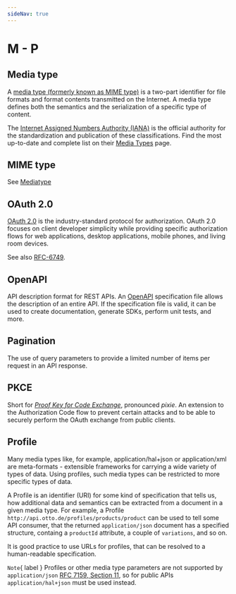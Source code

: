```yaml
---
sideNav: true
---
```


# M - P

## Media type

A [media type (formerly known as MIME type)](https://developer.mozilla.org/en-US/docs/Web/HTTP/Basics_of_HTTP/MIME_types) is a two-part identifier for file formats and format contents transmitted on the Internet.
A media type defines both the semantics and the serialization of a specific type of content.

The [Internet Assigned Numbers Authority (IANA)](https://www.iana.org/) is the official authority for the standardization and publication of these classifications.
Find the most up-to-date and complete list on their [Media Types](https://www.iana.org/assignments/media-types/media-types.xhtml) page.

## MIME type

See [Mediatype](##mediatype)

## OAuth 2.0

[OAuth 2.0](https://oauth.net/2/) is the industry-standard protocol for authorization.
OAuth 2.0 focuses on client developer simplicity while providing specific authorization flows for web applications, desktop applications, mobile phones, and living room devices.

See also [RFC-6749](https://tools.ietf.org/html/rfc6749).

## OpenAPI

API description format for REST APIs.
An [OpenAPI](https://swagger.io/specification/) specification file allows the description of an entire API.
If the specification file is valid, it can be used to create documentation, generate SDKs, perform unit tests, and more.

## Pagination

The use of query parameters to provide a limited number of items per request in an API response.

## PKCE

Short for [_Proof Key for Code Exchange_](https://oauth.net/2/pkce/), pronounced _pixie_.
An extension to the Authorization Code flow to prevent certain attacks and to be able to securely perform the OAuth exchange from public clients.

## Profile

Many media types like, for example, application/hal+json or application/xml are meta-formats - extensible frameworks for
carrying a wide variety of types of data. Using profiles, such media types can be restricted to more specific types of data.

A Profile is an identifier (URI) for some kind of specification that tells us, how additional data and semantics can be
extracted from a document in a given media type. For example, a Profile `http://api.otto.de/profiles/products/product` can be
used to tell some API consumer, that the returned `application/json` document has a specified structure, containg a
`productId` attribute, a couple of `variations`, and so on.

It is good practice to use URLs for profiles, that can be resolved to a human-readable specification.

`Note`{ label } Profiles or other media type parameters are not supported by `application/json` [RFC 7159, Section 11](https://datatracker.ietf.org/doc/html/rfc7159#section-11), so for public APIs `application/hal+json` must be used instead.
